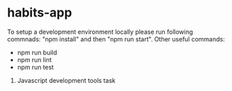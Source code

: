 # habits-app

To setup a development environment locally please run following commnads: "npm install" and then "npm run start".
Other useful commands:

* npm run build
* npm run lint
* npm run test

1. Javascript development tools task
